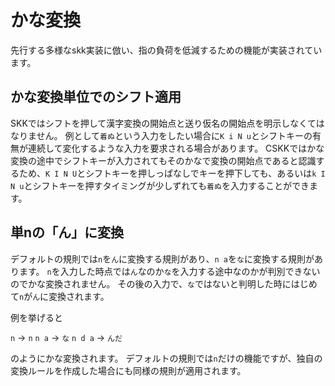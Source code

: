 # かな変換
先行する多様なskk実装に倣い、指の負荷を低減するための機能が実装されています。

## かな変換単位でのシフト適用
SKKではシフトを押して漢字変換の開始点と送り仮名の開始点を明示しなくてはなりません。
例として`着ぬ`という入力をしたい場合に`K i N u`とシフトキーの有無が連続して変化するような入力を要求される場合があります。
CSKKではかな変換の途中でシフトキーが入力されてもそのかなで変換の開始点であると認識するため、`K I N U`とシフトキーを押しっぱなしでキーを押下しても、あるいは`k I N u`とシフトキーを押すタイミングが少しずれても`着ぬ`を入力することができます。

## 単nの「ん」に変換
デフォルトの規則では`n`を`ん`に変換する規則があり、`n a`を`な`に変換する規則があります。
`n`を入力した時点では`ん`なのか`な`を入力する途中なのかが判別できないのでかな変換されません。
その後の入力で、`な`ではないと判明した時にはじめて`n`が`ん`に変換されます。

例を挙げると

`n` → `n`
`n a` → `な`
`n d a` → `んだ`

のようにかな変換されます。
デフォルトの規則では`n`だけの機能ですが、独自の変換ルールを作成した場合にも同様の規則が適用されます。



